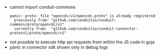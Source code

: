 * cannot import conduit-commons
  ```
  panic: proto: file "opencdc/v1/opencdc.proto" is already registered
	previously from: "github.com/conduitio/conduit-commons/proto/opencdc/v1"
	currently from:  "github.com/conduitio/conduit-connector-protocol/proto/opencdc/v1"
  ```
* not possible to execute http api requests from within the JS code in goja
* panic in connector sdk shown only in debug logs